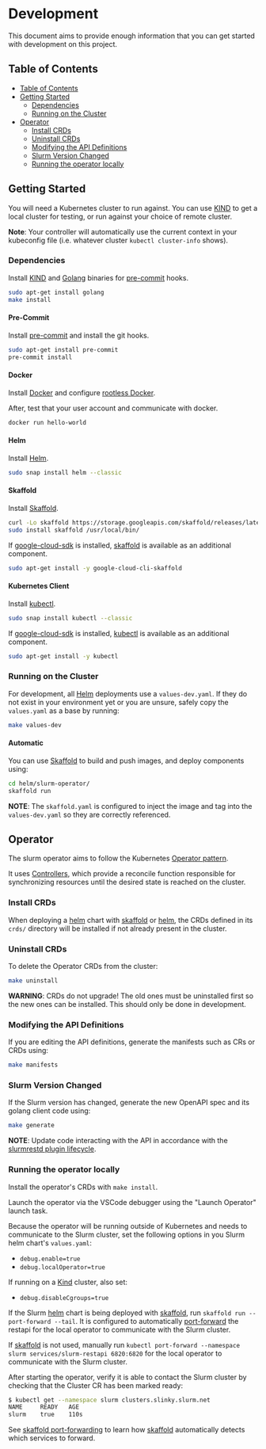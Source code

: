 # Development

This document aims to provide enough information that you can get started with
development on this project.

## Table of Contents

<!-- mdformat-toc start --slug=github --no-anchors --maxlevel=3 --minlevel=2 -->

- [Table of Contents](#table-of-contents)
- [Getting Started](#getting-started)
  - [Dependencies](#dependencies)
  - [Running on the Cluster](#running-on-the-cluster)
- [Operator](#operator)
  - [Install CRDs](#install-crds)
  - [Uninstall CRDs](#uninstall-crds)
  - [Modifying the API Definitions](#modifying-the-api-definitions)
  - [Slurm Version Changed](#slurm-version-changed)
  - [Running the operator locally](#running-the-operator-locally)

<!-- mdformat-toc end -->

## Getting Started

You will need a Kubernetes cluster to run against. You can use [KIND] to get a
local cluster for testing, or run against your choice of remote cluster.

**Note**: Your controller will automatically use the current context in your
kubeconfig file (i.e. whatever cluster `kubectl cluster-info` shows).

### Dependencies

Install [KIND] and [Golang] binaries for [pre-commit] hooks.

```sh
sudo apt-get install golang
make install
```

#### Pre-Commit

Install [pre-commit] and install the git hooks.

```sh
sudo apt-get install pre-commit
pre-commit install
```

#### Docker

Install [Docker] and configure [rootless Docker][rootless-docker].

After, test that your user account and communicate with docker.

```sh
docker run hello-world
```

#### Helm

Install [Helm].

```sh
sudo snap install helm --classic
```

#### Skaffold

Install [Skaffold].

```sh
curl -Lo skaffold https://storage.googleapis.com/skaffold/releases/latest/skaffold-linux-amd64 && \
sudo install skaffold /usr/local/bin/
```

If [google-cloud-sdk] is installed, [skaffold] is available as an additional
component.

```sh
sudo apt-get install -y google-cloud-cli-skaffold
```

#### Kubernetes Client

Install [kubectl].

```sh
sudo snap install kubectl --classic
```

If [google-cloud-sdk] is installed, [kubectl] is available as an additional
component.

```sh
sudo apt-get install -y kubectl
```

### Running on the Cluster

For development, all [Helm] deployments use a `values-dev.yaml`. If they do not
exist in your environment yet or you are unsure, safely copy the `values.yaml`
as a base by running:

```sh
make values-dev
```

#### Automatic

You can use [Skaffold] to build and push images, and deploy components using:

```sh
cd helm/slurm-operator/
skaffold run
```

**NOTE**: The `skaffold.yaml` is configured to inject the image and tag into the
`values-dev.yaml` so they are correctly referenced.

## Operator

The slurm operator aims to follow the Kubernetes
[Operator pattern][operator-pattern].

It uses [Controllers][operator-controller], which provide a reconcile function
responsible for synchronizing resources until the desired state is reached on
the cluster.

### Install CRDs

When deploying a [helm] chart with [skaffold] or [helm], the CRDs defined in its
`crds/` directory will be installed if not already present in the cluster.

### Uninstall CRDs

To delete the Operator CRDs from the cluster:

```sh
make uninstall
```

**WARNING**: CRDs do not upgrade! The old ones must be uninstalled first so the
new ones can be installed. This should only be done in development.

### Modifying the API Definitions

If you are editing the API definitions, generate the manifests such as CRs or
CRDs using:

```sh
make manifests
```

### Slurm Version Changed

If the Slurm version has changed, generate the new OpenAPI spec and its golang
client code using:

```sh
make generate
```

**NOTE**: Update code interacting with the API in accordance with the
[slurmrestd plugin lifecycle][plugin-lifecycle].

### Running the operator locally

Install the operator's CRDs with `make install`.

Launch the operator via the VSCode debugger using the "Launch Operator" launch
task.

Because the operator will be running outside of Kubernetes and needs to
communicate to the Slurm cluster, set the following options in you Slurm helm
chart's `values.yaml`:

- `debug.enable=true`
- `debug.localOperator=true`

If running on a [Kind] cluster, also set:

- `debug.disableCgroups=true`

If the Slurm [helm] chart is being deployed with [skaffold], run
`skaffold run --port-forward --tail`. It is configured to automatically
[port-forward][skaffold-port-forwarding] the restapi for the local operator to
communicate with the Slurm cluster.

If [skaffold] is not used, manually run
`kubectl port-forward --namespace slurm services/slurm-restapi 6820:6820` for
the local operator to communicate with the Slurm cluster.

After starting the operator, verify it is able to contact the Slurm cluster by
checking that the Cluster CR has been marked ready:

```sh
$ kubectl get --namespace slurm clusters.slinky.slurm.net
NAME     READY   AGE
slurm    true    110s
```

See [skaffold port-forwarding][skaffold-port-forwarding] to learn how [skaffold]
automatically detects which services to forward.

<!-- Links -->

[docker]: https://docs.docker.com/engine/install/
[golang]: https://go.dev/
[google-cloud-sdk]: https://cloud.google.com/sdk/docs/install
[helm]: https://helm.sh/
[kind]: https://kind.sigs.k8s.io/
[kubectl]: https://kubernetes.io/docs/tasks/tools/install-kubectl-linux/
[operator-controller]: https://kubernetes.io/docs/concepts/architecture/controller/
[operator-pattern]: https://kubernetes.io/docs/concepts/extend-kubernetes/operator/
[plugin-lifecycle]: https://slurm.schedmd.com/rest.html#lifecycle
[pre-commit]: https://pre-commit.com/
[rootless-docker]: https://docs.docker.com/engine/security/rootless/
[skaffold]: https://skaffold.dev/docs/install/
[skaffold-port-forwarding]: https://skaffold.dev/docs/port-forwarding/
